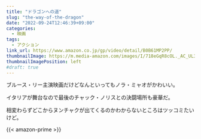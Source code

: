 ```yaml
---
title: "ドラゴンへの道"
slug: "the-way-of-the-dragon"
date: "2022-09-24T12:46:39+09:00"
categories:
  - 映画
tags:
  - アクション
link_url: https://www.amazon.co.jp/gp/video/detail/B0B61MP2PP/
thumbnailImage: https://m.media-amazon.com/images/I/718eGqR8cOL._AC_UL320_.jpg
thumbnailImagePosition: left
#draft: true
---
```

ブルース・リー主演映画だけどなんといってもノラ・ミャオがかわいい。
<!--more-->
イタリアが舞台なので最後のチャック・ノリスとの決闘場所も豪華だ。

相変わらずどこからヌンチャクが出てくるのかわからないところはツッコミたいけど。

{{< amazon-prime >}}
